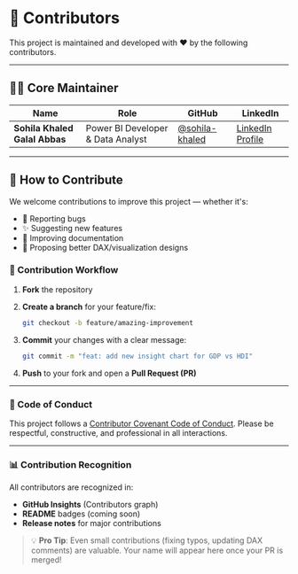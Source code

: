 # 👥 Contributors

This project is maintained and developed with ❤️ by the following contributors.

---

## 🧑‍💻 Core Maintainer

| Name                          | Role                              | GitHub                                             | LinkedIn                                                           |
| ----------------------------- | --------------------------------- | -------------------------------------------------- | ------------------------------------------------------------------ |
| **Sohila Khaled Galal Abbas** | Power BI Developer & Data Analyst | [@sohila-khaled](https://github.com/sohila-khaled) | [LinkedIn Profile](https://www.linkedin.com/in/sohilakhaledabbas/) |

---

## 🌱 How to Contribute

We welcome contributions to improve this project — whether it's:
- 🐛 Reporting bugs
- ✨ Suggesting new features
- 🧹 Improving documentation
- 🎨 Proposing better DAX/visualization designs

### 🔧 Contribution Workflow

1. **Fork** the repository  
2. **Create a branch** for your feature/fix:  
   ```bash
   git checkout -b feature/amazing-improvement
   ```

3. **Commit** your changes with a clear message:
   ```bash
   git commit -m "feat: add new insight chart for GDP vs HDI"
   ```

4. **Push** to your fork and open a **Pull Request (PR)**

---

### 📜 Code of Conduct

This project follows a [Contributor Covenant Code of Conduct](https://www.contributor-covenant.org/).
Please be respectful, constructive, and professional in all interactions.

---

### 📊 Contribution Recognition

All contributors are recognized in:

- **GitHub Insights** (Contributors graph)
- **README** badges (coming soon)
- **Release notes** for major contributions

> 💡 **Pro Tip**: Even small contributions (fixing typos, updating DAX comments) are valuable.
> Your name will appear here once your PR is merged!
